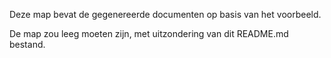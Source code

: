 Deze map bevat de gegenereerde documenten op basis van het voorbeeld.

De map zou leeg moeten zijn, met uitzondering van dit README.md bestand.
